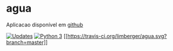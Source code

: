 # agua

Aplicacao disponível em [github](https://https://github.com/limberger/agua)


[![Updates](https://pyup.io/repos/github/limberger/agua/shield.svg)](https://pyup.io/repos/github/limberger/agua/)
[![Python 3](https://pyup.io/repos/github/limberger/agua/python-3-shield.svg)](https://pyup.io/repos/github/limberger/agua/)
[[https://travis-ci.org/limberger/agua.svg?branch=master]]
